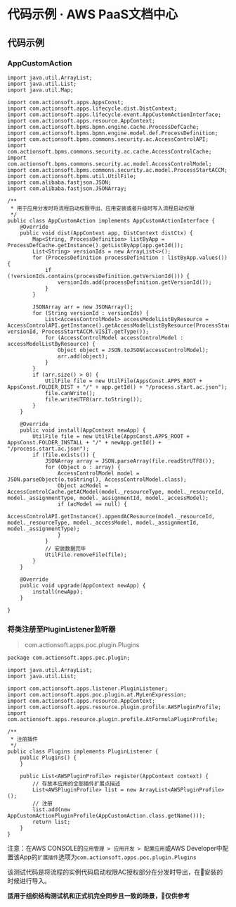 # 代码示例 · AWS PaaS文档中心

## 代码示例

### AppCustomAction
    
    
    import java.util.ArrayList;
    import java.util.List;
    import java.util.Map;
    
    import com.actionsoft.apps.AppsConst;
    import com.actionsoft.apps.lifecycle.dist.DistContext;
    import com.actionsoft.apps.lifecycle.event.AppCustomActionInterface;
    import com.actionsoft.apps.resource.AppContext;
    import com.actionsoft.bpms.bpmn.engine.cache.ProcessDefCache;
    import com.actionsoft.bpms.bpmn.engine.model.def.ProcessDefinition;
    import com.actionsoft.bpms.commons.security.ac.AccessControlAPI;
    import com.actionsoft.bpms.commons.security.ac.cache.AccessControlCache;
    import com.actionsoft.bpms.commons.security.ac.model.AccessControlModel;
    import com.actionsoft.bpms.commons.security.ac.model.ProcessStartACCM;
    import com.actionsoft.bpms.util.UtilFile;
    import com.alibaba.fastjson.JSON;
    import com.alibaba.fastjson.JSONArray;
    
    /**
     * 用于应用分发时将流程启动权限导出、应用安装或者升级时写入流程启动权限
     */
    public class AppCustomAction implements AppCustomActionInterface {
        @Override
        public void dist(AppContext app, DistContext distCtx) {
            Map<String, ProcessDefinition> listByApp = ProcessDefCache.getInstance().getListByApp(app.getId());
            List<String> versionIds = new ArrayList<>();
            for (ProcessDefinition processDefinition : listByApp.values()) {
                if (!versionIds.contains(processDefinition.getVersionId())) {
                    versionIds.add(processDefinition.getVersionId());
                }
            }
    
            JSONArray arr = new JSONArray();
            for (String versionId : versionIds) {
                List<AccessControlModel> accessModelListByResource = AccessControlAPI.getInstance().getAccessModelListByResource(ProcessStartACCM.resourceType, versionId, ProcessStartACCM.VISIT.getType());
                for (AccessControlModel accessControlModel : accessModelListByResource) {
                    Object object = JSON.toJSON(accessControlModel);
                    arr.add(object);
                }
            }
            if (arr.size() > 0) {
                UtilFile file = new UtilFile(AppsConst.APPS_ROOT + AppsConst.FOLDER_DIST + "/" + app.getId() + "/process.start.ac.json");
                file.canWrite();
                file.writeUTF8(arr.toString());
            }
        }
    
        @Override
        public void install(AppContext newApp) {
            UtilFile file = new UtilFile(AppsConst.APPS_ROOT + AppsConst.FOLDER_INSTALL + "/" + newApp.getId() + "/process.start.ac.json");
            if (file.exists()) {
                JSONArray array = JSON.parseArray(file.readStrUTF8());
                for (Object o : array) {
                    AccessControlModel model = JSON.parseObject(o.toString(), AccessControlModel.class);
                    Object acModel = AccessControlCache.getACModel(model._resourceType, model._resourceId, model._assignmentType, model._assignmentId, model._accessModel);
                    if (acModel == null) {
                        AccessControlAPI.getInstance().appendACResource(model._resourceId, model._resourceType, model._accessModel, model._assignmentId, model._assignmentType);
                    }
                }
                // 安装数据完毕
                UtilFile.removeFile(file);
            }
        }
    
        @Override
        public void upgrade(AppContext newApp) {
            install(newApp);
        }
    
    }
    

### 将类注册至PluginListener监听器

> com.actionsoft.apps.poc.plugin.Plugins
    
    
    package com.actionsoft.apps.poc.plugin;
    
    import java.util.ArrayList;
    import java.util.List;
    
    import com.actionsoft.apps.listener.PluginListener;
    import com.actionsoft.apps.poc.plugin.at.MyLenExpression;
    import com.actionsoft.apps.resource.AppContext;
    import com.actionsoft.apps.resource.plugin.profile.AWSPluginProfile;
    import com.actionsoft.apps.resource.plugin.profile.AtFormulaPluginProfile;
    
    /**
     * 注册插件
     */
    public class Plugins implements PluginListener {
        public Plugins() {
        }
    
        public List<AWSPluginProfile> register(AppContext context) {
            // 存放本应用的全部插件扩展点描述
            List<AWSPluginProfile> list = new ArrayList<AWSPluginProfile>();
            // 注册
            list.add(new AppCustomActionPluginProfile(AppCustomAction.class.getName()));
            return list;
        }
    }
    

注意：在AWS CONSOLE的`应用管理 > 应用开发 > 配置应用`或AWS Developer中配置该App的`扩展插件`选项为`com.actionsoft.apps.poc.plugin.Plugins`

该测试代码是将流程的实例代码启动权限AC授权部分在分发时导出，在安装的时候进行导入。

**适用于组织结构测试机和正式机完全同步且一致的场景，仅供参考**
